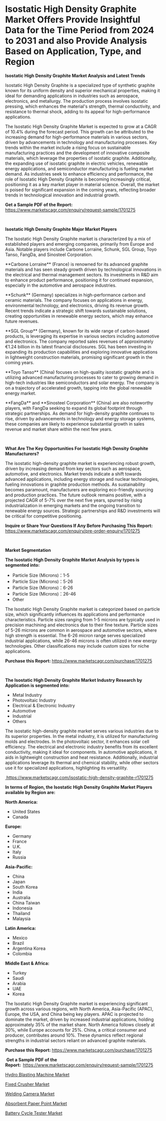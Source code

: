 <p><h1>Isostatic High Density Graphite Market Offers Provide Insightful Data for the Time Period from 2024 to 2031 and also Provide Analysis Based on Application, Type, and Region</h1></p><p><strong>Isostatic High Density Graphite Market Analysis and Latest Trends</strong></p>
<p><p>Isostatic High Density Graphite is a specialized type of synthetic graphite known for its uniform density and superior mechanical properties, making it ideal for demanding applications in industries such as aerospace, electronics, and metallurgy. The production process involves isostatic pressing, which enhances the material's strength, thermal conductivity, and resistance to thermal shock, adding to its appeal for high-performance applications.</p><p>The Isostatic High Density Graphite Market is expected to grow at a CAGR of 10.4% during the forecast period. This growth can be attributed to the increasing demand for high-performance materials in various sectors, driven by advancements in technology and manufacturing processes. Key trends within the market include a rising focus on sustainable manufacturing practices and the development of innovative composite materials, which leverage the properties of isostatic graphite. Additionally, the expanding use of isostatic graphite in electric vehicles, renewable energy applications, and semiconductor manufacturing is fueling market demand. As industries seek to enhance efficiency and performance, the role of Isostatic High Density Graphite is becoming increasingly critical, positioning it as a key market player in material science. Overall, the market is poised for significant expansion in the coming years, reflecting broader trends in technological innovation and industrial growth.</p></p>
<p><strong>Get a Sample PDF of the Report:&nbsp;</strong> <a href="https://www.marketscagr.com/enquiry/request-sample/1701275?utm_campaign=1684&utm_medium=2&utm_source=Github&utm_content=ia&utm_term=21102024&utm_id=isostatic-high-density-graphite">https://www.marketscagr.com/enquiry/request-sample/1701275</a></p>
<p>&nbsp;</p>
<p><strong>Isostatic High Density Graphite Major Market Players</strong></p>
<p><p>The Isostatic High Density Graphite market is characterized by a mix of established players and emerging companies, primarily from Europe and Asia. Notable players include Carbone Lorraine, Schunk, SGL Group, Toyo Tanso, FangDa, and Sinosteel Corporation.</p><p>**Carbone Lorraine** (France) is renowned for its advanced graphite materials and has seen steady growth driven by technological innovations in the electrical and thermal management sectors. Its investments in R&D aim to enhance product performance, positioning it for continued expansion, especially in the automotive and aerospace industries.</p><p>**Schunk** (Germany) specializes in high-performance carbon and ceramic materials. The company focuses on applications in energy, environmental technology, and electronics, driving its revenue growth. Recent trends indicate a strategic shift towards sustainable solutions, creating opportunities in renewable energy sectors, which may enhance future revenues.</p><p>**SGL Group** (Germany), known for its wide range of carbon-based products, is leveraging its expertise in various sectors including automotive and electronics. The company reported sales revenues of approximately €1.24 billion in its latest financial disclosures. SGL has been investing in expanding its production capabilities and exploring innovative applications in lightweight construction materials, promising significant growth in the coming years.</p><p>**Toyo Tanso** (China) focuses on high-quality isostatic graphite and is utilizing advanced manufacturing processes to cater to growing demand in high-tech industries like semiconductors and solar energy. The company is on a trajectory of accelerated growth, tapping into the global renewable energy market.</p><p>**FangDa** and **Sinosteel Corporation** (China) are also noteworthy players, with FangDa seeking to expand its global footprint through strategic partnerships. As demand for high-density graphite continues to rise, driven by advancements in technology and energy storage systems, these companies are likely to experience substantial growth in sales revenue and market share within the next few years.</p></p>
<p>&nbsp;</p>
<p><strong>What Are The Key Opportunities For Isostatic High Density Graphite Manufacturers?</strong></p>
<p><p>The isostatic high-density graphite market is experiencing robust growth, driven by increasing demand from key sectors such as aerospace, automotive, and electronics. Market trends indicate a shift towards advanced applications, including energy storage and nuclear technologies, fueling innovations in graphite production methods. As sustainability becomes paramount, manufacturers are exploring eco-friendly sourcing and production practices. The future outlook remains positive, with a projected CAGR of 5-7% over the next five years, spurred by rising industrialization in emerging markets and the ongoing transition to renewable energy sources. Strategic partnerships and R&D investments will be critical for competitive positioning.</p></p>
<p><strong>Inquire or Share Your Questions If Any Before Purchasing This Report:</strong> <a href="https://www.marketscagr.com/enquiry/pre-order-enquiry/1701275?utm_campaign=1684&utm_medium=2&utm_source=Github&utm_content=ia&utm_term=21102024&utm_id=isostatic-high-density-graphite">https://www.marketscagr.com/enquiry/pre-order-enquiry/1701275</a></p>
<p>&nbsp;</p>
<p><strong>Market Segmentation</strong></p>
<p><strong>The Isostatic High Density Graphite Market Analysis by types is segmented into:</strong></p>
<p><ul><li>Particle Size (Microns)：1-5</li><li>Particle Size (Microns)：5-26</li><li>Particle Size (Microns)：6-26</li><li>Particle Size (Microns)：26-46</li><li>Other</li></ul></p>
<p><p>The Isostatic High Density Graphite market is categorized based on particle size, which significantly influences its applications and performance characteristics. Particle sizes ranging from 1-5 microns are typically used in precision machining and electronics due to their fine texture. Particle sizes of 5-26 microns are common in aerospace and automotive sectors, where high strength is essential. The 6-26 micron range serves specialized industrial applications, while 26-46 microns is often utilized in new energy technologies. Other classifications may include custom sizes for niche applications.</p></p>
<p><strong>Purchase this Report:&nbsp;</strong><a href="https://www.marketscagr.com/purchase/1701275?utm_campaign=1684&utm_medium=2&utm_source=Github&utm_content=ia&utm_term=21102024&utm_id=isostatic-high-density-graphite">https://www.marketscagr.com/purchase/1701275</a></p>
<p>&nbsp;</p>
<p><strong>The Isostatic High Density Graphite Market Industry Research by Application is segmented into:</strong></p>
<p><ul><li>Metal Industry</li><li>Photovoltaic Industry</li><li>Electrical & Electronic Industry</li><li>Automotive</li><li>Industrial</li><li>Others</li></ul></p>
<p><p>The isostatic high-density graphite market serves various industries due to its superior properties. In the metal industry, it is utilized for manufacturing molds and electrodes. In the photovoltaic sector, it enhances solar cell efficiency. The electrical and electronic industry benefits from its excellent conductivity, making it ideal for components. In automotive applications, it aids in lightweight construction and heat resistance. Additionally, industrial applications leverage its thermal and chemical stability, while other sectors use it for specialized applications, highlighting its versatility.</p></p>
<p><a href="https://www.marketscagr.com/isostatic-high-density-graphite-r1701275?utm_campaign=1684&utm_medium=2&utm_source=Github&utm_content=ia&utm_term=21102024&utm_id=isostatic-high-density-graphite">&nbsp;https://www.marketscagr.com/isostatic-high-density-graphite-r1701275</a></p>
<p><strong>In terms of Region, the Isostatic High Density Graphite Market Players available by Region are:</strong></p>
<p>
    <p> <strong> North America: </strong>
        <ul>
            <li>United States</li>
            <li>Canada</li>
        </ul>
        </p> 
    <p> <strong> Europe: </strong>
        <ul>
            <li>Germany</li>
            <li>France</li>
            <li>U.K.</li>
            <li>Italy</li>
            <li>Russia</li>
        </ul>
        </p> 
    <p> <strong> Asia-Pacific: </strong>
        <ul>
            <li>China</li>
            <li>Japan</li>
            <li>South Korea</li>
            <li>India</li>
            <li>Australia</li>
            <li>China Taiwan</li>
            <li>Indonesia</li>
            <li>Thailand</li>
            <li>Malaysia</li>
        </ul>
        </p> 
    <p> <strong> Latin America: </strong>
        <ul>
            <li>Mexico</li>
            <li>Brazil</li>
            <li>Argentina Korea</li>
            <li>Colombia</li>
        </ul>
        </p> 
    <p> <strong> Middle East & Africa: </strong>
        <ul>
            <li>Turkey</li>
            <li>Saudi</li>
            <li>Arabia</li>
            <li>UAE</li>
            <li>Korea</li>
        </ul>
    </p>
    </p>
<p><p>The Isostatic High Density Graphite market is experiencing significant growth across various regions, with North America, Asia-Pacific (APAC), Europe, the USA, and China being key players. APAC is projected to dominate the market, driven by increased industrial applications, holding approximately 35% of the market share. North America follows closely at 30%, while Europe accounts for 25%. China, a critical consumer and producer, contributes around 10%. These dynamics reflect regional strengths in industrial sectors reliant on advanced graphite materials.</p></p>
<p><strong>Purchase this Report: </strong><a href="https://www.marketscagr.com/purchase/1701275?utm_campaign=1684&utm_medium=2&utm_source=Github&utm_content=ia&utm_term=21102024&utm_id=isostatic-high-density-graphite">https://www.marketscagr.com/purchase/1701275</a></p>
<p>&nbsp;<strong>Get a Sample PDF of the Report:&nbsp;&nbsp;</strong><a href="https://www.marketscagr.com/enquiry/request-sample/1701275?utm_campaign=1684&utm_medium=2&utm_source=Github&utm_content=ia&utm_term=21102024&utm_id=isostatic-high-density-graphite">https://www.marketscagr.com/enquiry/request-sample/1701275</a></p>
<p><strong></strong></p>
<p><p><a href="https://www.linkedin.com/pulse/navigating-global-hydro-blasting-machine-market-from-trends-xiovf?utm_campaign=1684&utm_medium=2&utm_source=Github&utm_content=ia&utm_term=21102024&utm_id=isostatic-high-density-graphite">Hydro Blasting Machine Market</a></p><p><a href="https://www.linkedin.com/pulse/driving-forces-global-fixed-crusher-market-trends-applications-osjtf?utm_campaign=1684&utm_medium=2&utm_source=Github&utm_content=ia&utm_term=21102024&utm_id=isostatic-high-density-graphite">Fixed Crusher Market</a></p><p><a href="https://www.linkedin.com/pulse/in-depth-welding-camera-market-review-size-share-143cagr-growth-vxlcf?utm_campaign=1684&utm_medium=2&utm_source=Github&utm_content=ia&utm_term=21102024&utm_id=isostatic-high-density-graphite">Welding Camera Market</a></p><p><a href="https://www.linkedin.com/pulse/key-drivers-absorbent-paper-point-market-trends-future-outlook-j11je?utm_campaign=1684&utm_medium=2&utm_source=Github&utm_content=ia&utm_term=21102024&utm_id=isostatic-high-density-graphite">Absorbent Paper Point Market</a></p><p><a href="https://www.linkedin.com/pulse/charting-future-comprehensive-analysis-global-battery-cycle-ebpxf?utm_campaign=1684&utm_medium=2&utm_source=Github&utm_content=ia&utm_term=21102024&utm_id=isostatic-high-density-graphite">Battery Cycle Tester Market</a></p></p>